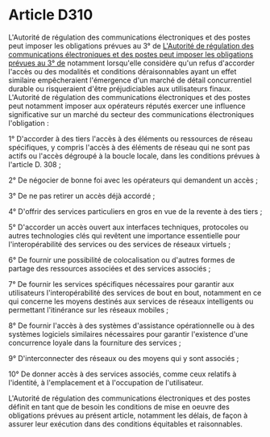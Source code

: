 # Article D310

L'Autorité de régulation des communications électroniques et des postes peut imposer les obligations prévues au 3° de [L'Autorité de régulation des communications électroniques et des postes peut imposer les obligations prévues au 3° de][1] notamment lorsqu'elle considère qu'un refus d'accorder l'accès ou des modalités et conditions déraisonnables ayant un effet similaire empêcheraient l'émergence d'un marché de détail concurrentiel durable ou risqueraient d'être préjudiciables aux utilisateurs finaux. L'Autorité de régulation des communications électroniques et des postes peut notamment imposer aux opérateurs réputés exercer une influence significative sur un marché du secteur des communications électroniques l'obligation : 

1° D'accorder à des tiers l'accès à des éléments ou ressources de réseau spécifiques, y compris l'accès à des éléments de réseau qui ne sont pas actifs ou l'accès dégroupé à la boucle locale, dans les conditions prévues à l'article D. 308 ; 

2° De négocier de bonne foi avec les opérateurs qui demandent un accès ; 

3° De ne pas retirer un accès déjà accordé ; 

4° D'offrir des services particuliers en gros en vue de la revente à des tiers ; 

5° D'accorder un accès ouvert aux interfaces techniques, protocoles ou autres technologies clés qui revêtent une importance essentielle pour l'interopérabilité des services ou des services de réseaux virtuels ; 

6° De fournir une possibilité de colocalisation ou d'autres formes de partage des ressources associées et des services associés ; 

7° De fournir les services spécifiques nécessaires pour garantir aux utilisateurs l'interopérabilité des services de bout en bout, notamment en ce qui concerne les moyens destinés aux services de réseaux intelligents ou permettant l'itinérance sur les réseaux mobiles ; 

8° De fournir l'accès à des systèmes d'assistance opérationnelle ou à des systèmes logiciels similaires nécessaires pour garantir l'existence d'une concurrence loyale dans la fourniture des services ; 

9° D'interconnecter des réseaux ou des moyens qui y sont associés ; 

10° De donner accès à des services associés, comme ceux relatifs à l'identité, à l'emplacement et à l'occupation de l'utilisateur. 

L'Autorité de régulation des communications électroniques et des postes définit en tant que de besoin les conditions de mise en oeuvre des obligations prévues au présent article, notamment les délais, de façon à assurer leur exécution dans des conditions équitables et raisonnables.

 [1]: /affichCodeArticle.do?cidTexte=LEGITEXT000006070987&idArticle=LEGIARTI000006465428&dateTexte=&categorieLien=cid